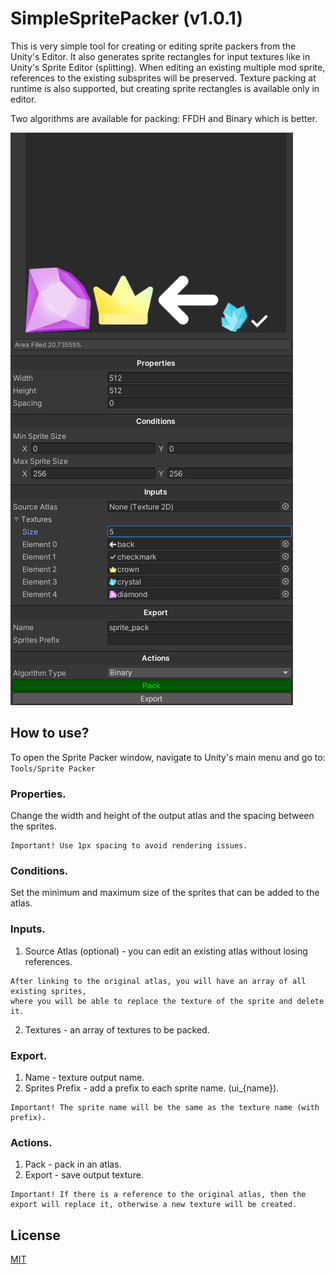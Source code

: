 # SimpleSpritePacker (v1.0.1)

This is very simple tool for creating or editing sprite packers from the Unity's Editor. It also generates sprite rectangles for input textures like in Unity's Sprite Editor (splitting).
When editing an existing multiple mod sprite, references to the existing subsprites will be preserved.
Texture packing at runtime is also supported, but creating sprite rectangles is available only in editor.

Two algorithms are available for packing: FFDH and Binary which is better.

![alt text](https://github.com/SERRVIEX/SimpleSpritePacker/blob/main/github_assets/asset_0.png)

## How to use?
To open the Sprite Packer window, navigate to Unity's main menu and go to:
```Tools/Sprite Packer```

### Properties.
Change the width and height of the output atlas and the spacing between the sprites.

```
Important! Use 1px spacing to avoid rendering issues.
```

### Conditions.
Set the minimum and maximum size of the sprites that can be added to the atlas.

### Inputs.

1. Source Atlas (optional) - you can edit an existing atlas without losing references.
```
After linking to the original atlas, you will have an array of all existing sprites, 
where you will be able to replace the texture of the sprite and delete it.
```

2. Textures - an array of textures to be packed.

### Export.
1. Name - texture output name.
2. Sprites Prefix - add a prefix to each sprite name. (ui_{name}).

```
Important! The sprite name will be the same as the texture name (with prefix).
```

### Actions.
1. Pack - pack in an atlas.
2. Export - save output texture.

```
Important! If there is a reference to the original atlas, then the export will replace it, otherwise a new texture will be created.
```

## License
[MIT](https://choosealicense.com/licenses/mit/)
